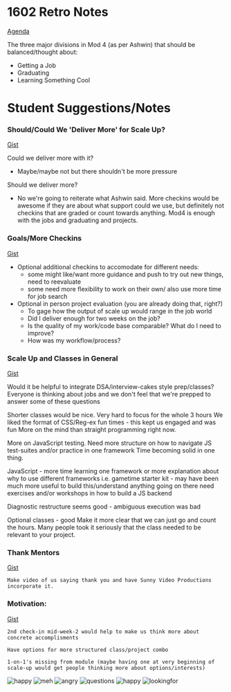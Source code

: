 # 1602 Retro Notes

[Agenda](https://github.com/turingschool/lesson_plans/blob/master/ruby_04-apis_and_scalability/scaleup-notes/1511-retro.markdown)

The three major divisions in Mod 4 (as per Ashwin) that should be balanced/thought about:

- Getting a Job
- Graduating
- Learning Something Cool

# Student Suggestions/Notes

### Should/Could We 'Deliver More' for Scale Up?

[Gist](https://gist.github.com/thompickett/5f2c461d81de2aa4a19586a6c33106e1)

Could we deliver more with it?
  - Maybe/maybe not but there shouldn't be more pressure

Should we deliver more?

- No we're going to reiterate what Ashwin said. More checkins would be awesome if they are about what support could we use, but definitely not checkins that are graded or count towards anything. Mod4 is enough with the jobs and graduating and projects.

### Goals/More Checkins

[Gist](https://gist.github.com/Claudia108/8bac99efc932c5ca7fd4ad29878472e8)

* Optional additional checkins to accomodate for different needs:
  * some might like/want more guidance and push to try out new things, need to reevaluate
  * some need more flexibility to work on their own/ also use more time for job search
* Optional in person project evaluation (you are already doing that, right?)
  * To gage how the output of scale up would range in the job world
  * Did I deliver enough for two weeks on the job?
  * Is the quality of my work/code base comparable? What do I need to improve?
  * How was my workflow/process?

### Scale Up and Classes in General

[Gist](https://gist.github.com/patrickwhardy/36066128e6e3411946053aa0f5f53cb0)

  Would it be helpful to integrate DSA/interview-cakes style prep/classes?
    Everyone is thinking about jobs and we don't feel that we're prepped to answer some of these questions

  Shorter classes would be nice.
    Very hard to focus for the whole 3 hours
      We liked the format of CSS/Reg-ex fun times - this kept us engaged and was fun
    More on the mind than straight programming right now.

  More on JavaScript testing.
    Need more structure on how to navigate JS test-suites and/or practice in one framework
    Time becoming solid in one thing.

  JavaScript - more time learning one framework or more explanation about why to use different frameworks
    i.e. gametime starter kit - may have been much more useful to build this/understand anything going on there
    need exercises and/or workshops in how to build a JS backend

  Diagnostic restructure seems good - ambiguous execution was bad

  Optional classes - good
    Make it more clear that we can just go and count the hours. Many people took it seriously that the class needed to be relevant to your project.

### Thank Mentors

[Gist](https://gist.github.com/drew-t/8f373eda74785df1a18920c2e3856853)

    Make video of us saying thank you and have Sunny Video Productions incorporate it.

### Motivation:

[Gist](https://gist.github.com/drew-t/8f373eda74785df1a18920c2e3856853)

    2nd check-in mid-week-2 would help to make us think more about concrete accomplisments

    Have options for more structured class/project combo

    1-on-1's missing from module (maybe having one at very beginning of scale-up would get people thinking more about options/interests)


![happy](images/1602-happy.JPG)
![meh](images/1602-meh.JPG)
![angry](images/1602-angry.JPG)
![questions](images/1602-questions.JPG)
![happy](images/1602-mentorSHIP.JPG)
![lookingfor](images/1602-LookingFor.JPG)
